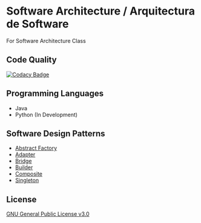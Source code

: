 ﻿# Software Architecture / Arquitectura de Software
For Software Architecture Class

## Code Quality
[![Codacy Badge](https://api.codacy.com/project/badge/Grade/b5b753549e334d3c9394fb354c375649)](https://app.codacy.com/app/Dreivko/ASO?utm_source=github.com&utm_medium=referral&utm_content=Dreivko/ASO&utm_campaign=Badge_Grade_Dashboard)

## Programming Languages
  * Java
  * Python (In Development)

## Software Design Patterns
  * [Abstract Factory](https://github.com/Dreivko/ASO/tree/master/ASO/ASO/src/abstractfactory)
  * [Adapter](https://github.com/Dreivko/ASO/tree/master/ASO/ASO/src/adapter)
  * [Bridge](https://github.com/Dreivko/ASO/tree/master/ASO/ASO/src/bridge)
  * [Builder](https://github.com/Dreivko/ASO/tree/master/ASO/ASO/src/builder)
  * [Composite](https://github.com/Dreivko/ASO/tree/master/ASO/ASO/src/composite)
  * [Singleton](https://github.com/Dreivko/ASO/tree/master/ASO/ASO/src/singleton)

## License
[GNU General Public License v3.0](https://choosealicense.com/licenses/gpl-3.0/)
